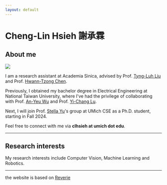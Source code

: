 ```yaml
---
layout: default
---
```

# Cheng-Lin Hsieh 謝承霖

## About me
<div class="image-padding">
<div class="image-cropper">
    <img src="../images/me.png" class="profile-pic">
</div>
</div>


I am a research assistant at Academia Sinica, advised by Prof. [Tyng-Luh Liu](https://homepage.iis.sinica.edu.tw/pages/liutyng/index_en.html) and Prof. [Hwann-Tzong Chen](https://htchen.github.io/). 

Previously, I obtained my bachelor degree in Electrical Engineering at National Taiwan University, where I've had the privilege of collaborating with Prof. [An-Yeu Wu](https://access.ee.ntu.edu.tw/) and Prof. [Yi-Chang Lu](https://sites.google.com/view/ldps-giee-ntu/home/advisor).

Next, I will join Prof. [Stella Yu](https://web.eecs.umich.edu/~stellayu/)'s group at UMich CSE as a Ph.D. student, starting in Fall 2024. 

Feel free to connect with me via **clhsieh at umich dot edu**.

---
## Research interests
My research interests include Computer Vision, Machine Learning and Robotics.

---
the website is based on [Reverie](https://reverie.pages.dev)